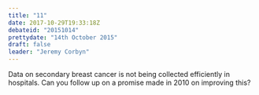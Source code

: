 ```yaml
---
title: "11"
date: 2017-10-29T19:33:18Z
debateid: "20151014"
prettydate: "14th October 2015"
draft: false
leader: "Jeremy Corbyn"
---
```


Data on secondary breast cancer is not being collected efficiently in hospitals. Can you follow up on a promise made in 2010 on improving this?